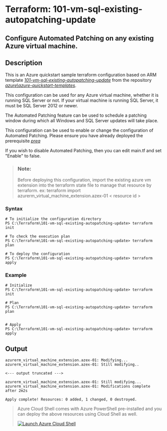 # Terraform: 101-vm-sql-existing-autopatching-update
## Configure Automated Patching on any existing Azure virtual machine.
## Description 
This is an Azure quickstart sample terraform configuration based on ARM template *[101-vm-sql-existing-autopatching-update](https://github.com/Azure/azure-quickstart-templates/tree/master/101-vm-sql-existing-autopatching-update)* from the repository *[azure\azure-quickstart-templates](https://github.com/Azure/azure-quickstart-templates)*.

This configuration can be used for any Azure virtual machine, whether it is running SQL Server or not. If your virtual machine is running SQL Server, it must be SQL Server 2012 or newer.

The Automated Patching feature can be used to schedule a patching window during which all Windows and SQL Server updates will take place.

This configuration can be used to enable or change the configuration of Automated Patching. Please ensure you have already deployed the prerequisite *[preq](/preq)*

If you wish to disable Automated Patching, then you can edit main.tf and set "Enable" to false.

> ### Note:
> Before deploying this configuration, import the existing azure vm extension into the terraform state file to manage that resource by terraform.
> ex: terraform import azurerm_virtual_machine_extension.azex-01 < resource id >

### Syntax
```
# To initialize the configuration directory
PS C:\Terraform\101-vm-sql-existing-autopatching-update> terraform init 

# To check the execution plan
PS C:\Terraform\101-vm-sql-existing-autopatching-update> terraform plan

# To deploy the configuration
PS C:\Terraform\101-vm-sql-existing-autopatching-update> terraform apply
```

### Example
```
# Initialize
PS C:\Terraform\101-vm-sql-existing-autopatching-update> terraform init 

# Plan
PS C:\Terraform\101-vm-sql-existing-autopatching-update> terraform plan


# Apply
PS C:\Terraform\101-vm-sql-existing-autopatching-update> terraform apply

```
## Output
```
azurerm_virtual_machine_extension.azex-01: Modifying...
azurerm_virtual_machine_extension.azex-01: Still modifying..

<--- output truncated --->

azurerm_virtual_machine_extension.azex-01: Still modifying... 
azurerm_virtual_machine_extension.azex-01: Modifications complete after 2m2s 

Apply complete! Resources: 0 added, 1 changed, 0 destroyed.
```

> Azure Cloud Shell comes with Azure PowerShell pre-installed and you can deploy the above resources using Cloud Shell as well.
>
>[![](https://shell.azure.com/images/launchcloudshell.png "Launch Azure Cloud Shell")](https://shell.azure.com)

